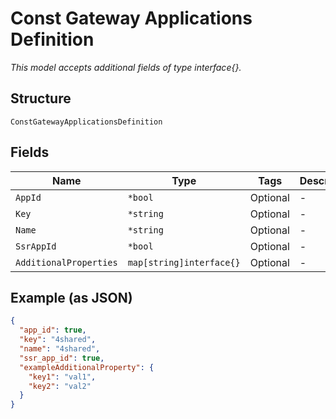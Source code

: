 
# Const Gateway Applications Definition

*This model accepts additional fields of type interface{}.*

## Structure

`ConstGatewayApplicationsDefinition`

## Fields

| Name | Type | Tags | Description |
|  --- | --- | --- | --- |
| `AppId` | `*bool` | Optional | - |
| `Key` | `*string` | Optional | - |
| `Name` | `*string` | Optional | - |
| `SsrAppId` | `*bool` | Optional | - |
| `AdditionalProperties` | `map[string]interface{}` | Optional | - |

## Example (as JSON)

```json
{
  "app_id": true,
  "key": "4shared",
  "name": "4shared",
  "ssr_app_id": true,
  "exampleAdditionalProperty": {
    "key1": "val1",
    "key2": "val2"
  }
}
```

